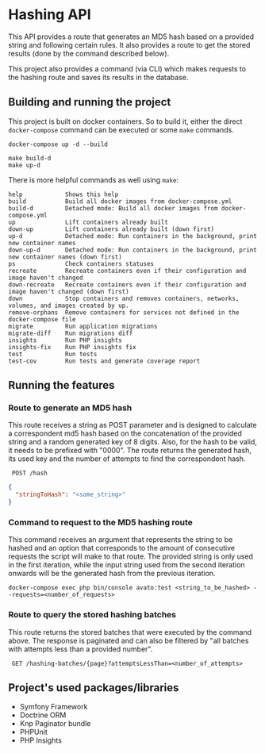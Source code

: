 # Hashing API

This API provides a route that generates an MD5 hash based on a provided string and following
certain rules. It also provides a route to get the stored results (done by the command described
below).

This project also provides a command (via CLI) which makes requests to the hashing route and saves
its results in the database.

## Building and running the project

This project is built on docker containers. So to build it, either the direct `docker-compose` command can be executed or some `make` commands.

```docker
docker-compose up -d --build
```

```make
make build-d
make up-d
```

There is more helpful commands as well using `make`:
```text
help            Shows this help
build           Build all docker images from docker-compose.yml
build-d         Detached mode: Build all docker images from docker-compose.yml
up              Lift containers already built
down-up         Lift containers already built (down first)
up-d            Detached mode: Run containers in the background, print new container names
down-up-d       Detached mode: Run containers in the background, print new container names (down first)
ps              Check containers statuses
recreate        Recreate containers even if their configuration and image haven't changed
down-recreate   Recreate containers even if their configuration and image haven't changed (down first)
down            Stop containers and removes containers, networks, volumes, and images created by up.
remove-orphans  Remove containers for services not defined in the docker-compose file
migrate         Run application migrations
migrate-diff    Run migrations diff
insights        Run PHP insights
insights-fix    Run PHP insights fix
test            Run tests
test-cov        Run tests and generate coverage report
```

## Running the features

### Route to generate an MD5 hash

This route receives a string as POST parameter and is designed to calculate a correspondent md5 hash
based on the concatenation of the provided string and a random generated key of 8 digits. Also, for
the hash to be valid, it needs to be prefixed with "0000". The route returns the generated hash, its
used key and the number of attempts to find the correspondent hash.

``` POST /hash```

```json
{
  "stringToHash": "<some_string>"
}
```

### Command to request to the MD5 hashing route

This command receives an argument that represents the string to be hashed and an option that corresponds to the amount of consecutive requests the script will make to that route. The provided string is only used in the first iteration, while the input string used from the second iteration onwards will be the generated hash from the previous iteration.

```docker
docker-compose exec php bin/console avato:test <string_to_be_hashed> --requests=<number_of_requests>
```

### Route to query the stored hashing batches

This route returns the stored batches that were executed by the command above. The response is paginated and can also be filtered by "all batches with attempts less than a provided number".

``` GET /hashing-batches/{page}?attemptsLessThan=<number_of_attempts>```

## Project's used packages/libraries
- Symfony Framework
- Doctrine ORM
- Knp Paginator bundle
- PHPUnit
- PHP Insights
